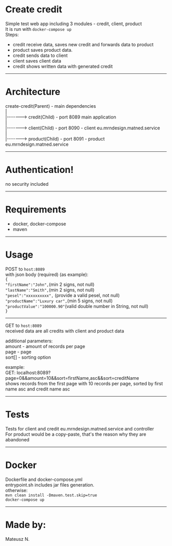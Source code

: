 # Create credit 

Simple test web app including 3 modules - credit, client, product<br>
It is run with `docker-compose up`<br>
Steps:
- credit receive data, saves new credit and forwards data to product<br>
- product saves product data.
- credit sends data to client
- client saves client data
- credit shows written data with generated credit
----------------------------
# Architecture

create-credit(Parent) - main dependencies<br>
|<br>
|-------> credit(Child) - port 8089 main application<br>
|<br>
|-------> client(Child) - port 8090 - client eu.mrndesign.matned.service<br>
|<br>
|-------> product(Child) - port 8091 - product eu.mrndesign.matned.service<br>

--------------------------------
# Authentication!

no security included

--------------------------------------
# Requirements

- docker, docker-compose
- maven
--------------------------
# Usage

POST to `host:8089`<br>
with json body (required) (as example):<br>
`{`<br>
`"firstName":"John",`(min 2 signs, not null)<br>
`"lastName":"Smith",`(min 2 signs, not null)<br>
`"pesel":"xxxxxxxxxx",` (provide a valid pesel, not null)<br>
`"productName":"Luxury car",`(min 5 signs, not null)<br>
`"productValue":"100000.90"`(valid double number in String, not null)<br>
`}`<br>

---------------------------------------

GET to `host:8089`<br>
received data are all credits with client and product data<br>

additional parameters:<br>
amount - amount of records per page<br>
page - page<br>
sort[] - sorting option<br>

example:<br>
GET: localhost:8089?page=0&&amount=10&&sort=firstName,asc&&sort=creditName<br>
shows records from the first page with 10 records per page, sorted by first name asc and credit name asc

------------------------------

# Tests

Tests for client and credit eu.mrndesign.matned.service and controller<br>
For product would be a copy-paste, that's the reason why they are abandoned<br>


-----------------------------------------
# Docker

Dockerfile and docker-compose.yml<br>
entrypoint.sh includes jar files generation.<br>
otherwise:<br>
`mvn clean install -Dmaven.test.skip=true`<br>
`docker-compose up`

--------------------------

# Made by:

Mateusz N.
